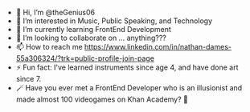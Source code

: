 - 👋 Hi, I’m @theGenius06
- 👀 I’m interested in Music, Public Speaking, and Technology
- 🌱 I’m currently learning FrontEnd Development
- 💞️ I’m looking to collaborate on ... anything??? 
- 📫 How to reach me https://www.linkedin.com/in/nathan-dames-55a306324/?trk=public-profile-join-page
- ⚡ Fun fact: I've learned instruments since age 4, and have done art since 7.
- 🪄 Have you ever met a FrontEnd Developer who is an illusionist and made almost 100 videogames on Khan Academy? 👀 
